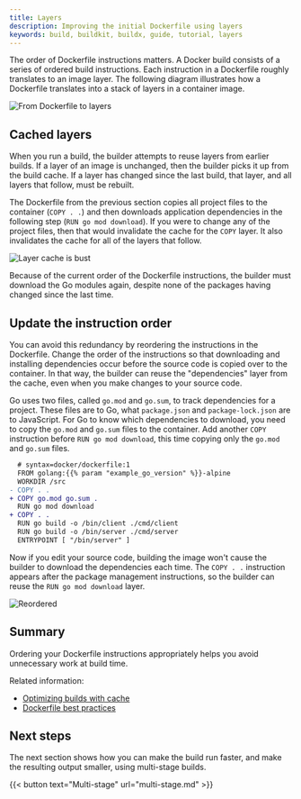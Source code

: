 ```yaml
---
title: Layers
description: Improving the initial Dockerfile using layers
keywords: build, buildkit, buildx, guide, tutorial, layers
---
```


The order of Dockerfile instructions matters. A Docker build consists of a series
of ordered build instructions. Each instruction in a Dockerfile roughly translates
to an image layer. The following diagram illustrates how a Dockerfile translates
into a stack of layers in a container image.

![From Dockerfile to layers](images/build/guide/layers.png)

## Cached layers

When you run a build, the builder attempts to reuse layers from earlier builds.
If a layer of an image is unchanged, then the builder picks it up from the build cache.
If a layer has changed since the last build, that layer, and all layers that follow, must be rebuilt.

The Dockerfile from the previous section copies all project files to the
container (`COPY . .`) and then downloads application dependencies in the
following step (`RUN go mod download`). If you were to change any of the project
files, then that would invalidate the cache for the `COPY` layer. It also invalidates
the cache for all of the layers that follow.

![Layer cache is bust](images/build/guide/cache-bust.png)

Because of the current order of the Dockerfile instructions, the builder must
download the Go modules again, despite none of the packages having changed since
the last time.

## Update the instruction order

You can avoid this redundancy by reordering the instructions in the Dockerfile.
Change the order of the instructions so that downloading and installing dependencies
occur before the source code is copied over to the container. In that way, the
builder can reuse the "dependencies" layer from the cache, even when you
make changes to your source code.

Go uses two files, called `go.mod` and `go.sum`, to track dependencies for a project.
These files are to Go, what `package.json` and `package-lock.json` are to JavaScript.
For Go to know which dependencies to download, you need to copy the `go.mod` and
`go.sum` files to the container. Add another `COPY` instruction before
`RUN go mod download`, this time copying only the `go.mod` and `go.sum` files.

```diff
  # syntax=docker/dockerfile:1
  FROM golang:{{% param "example_go_version" %}}-alpine
  WORKDIR /src
- COPY . .
+ COPY go.mod go.sum .
  RUN go mod download
+ COPY . .
  RUN go build -o /bin/client ./cmd/client
  RUN go build -o /bin/server ./cmd/server
  ENTRYPOINT [ "/bin/server" ]
```

Now if you edit your source code, building the image won't cause the
builder to download the dependencies each time. The `COPY . .` instruction
appears after the package management instructions, so the builder can reuse the
`RUN go mod download` layer.

![Reordered](images/build/guide/reordered-layers.png)

## Summary

Ordering your Dockerfile instructions appropriately helps you avoid unnecessary
work at build time.

Related information:

- [Optimizing builds with cache](../cache/index.md)
- [Dockerfile best practices](../../develop/develop-images/dockerfile_best-practices.md)

## Next steps

The next section shows how you can make the build run faster, and make the
resulting output smaller, using multi-stage builds.

{{< button text="Multi-stage" url="multi-stage.md" >}}

